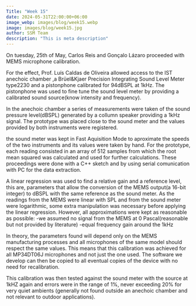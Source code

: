 ```yaml
---
Title: "Week 15"
date: 2024-05-31T22:00:00+06:00
image_webp: images/blog/week15.webp
image: images/blog/week15.jpg
author: SSM Team
description: "This is meta description"
---
```


On tuesday, 25th of May, Carlos Reis and Gonçalo Lázaro proceeded with MEMS microphone calibration.

For the effect, Prof. Luís Caldas de Oliveira allowed access to the IST anechoic chamber ,a Brüel&Kjaer Precision Integrating Sound Level Meter type2230 and a pistonphone calibrated for 94dBSPL at 1kHz.
The pistonphone was used to fine tune the sound level meter by providing a calibrated sound source(know intensity and frequency).

In the anechoic chamber a series of measurements were taken of the sound pressure level(dBSPL) generated by a collumn speaker providing a 1kHz signal.
The prototype was placed close to the sound meter and the values provided by both instruments were registered.

the sound meter was kept in Fast Aquisition Mode to aproximate the speeds of the two instruments and its values were taken by hand. For the prototype, each reading consisted in an array of 512 samples from which the root mean squared was calculated and used for further calculations. These proceedings were done with a C++ sketch and by using serial comunication with PC for the data extraction.

A linear regression was used to find a relative gain and a reference level, this are, parameters that allow the conversion of the MEMS output(a 16-bit integer) to dBSPL with the same reference as the sound meter. As the readings from the MEMS were linear with SPL and from the sound meter were logarithmic, some extra manipulation was necessary before applying the linear regression. However, all approximations were kept as reasonable as possible:
-we assumed no signal from the MEMS at 0 Pascal(reasonable but not provided by literature)
-equal frequency gain around the 1kHz

In theory, the parameters found will depend only on the MEMS manufacturing processes and all microphones of the same model should respect the same values. This means that this calibration was achieved for all MP34DT06J microphones and not just the one used. The software we develop can then be copied to all eventual copies of the device with no need for recalibration.

This calibration was then tested against the sound meter with the source at 1kHZ again and errors were in the range of 1%, never exceeding 20% for very quiet ambients (generally not found outside an anechoic chamber and not relevant to outdoor applications).
